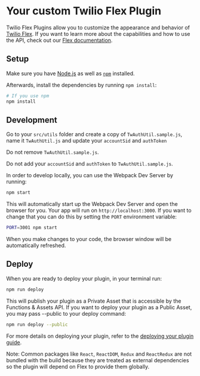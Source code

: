 # Your custom Twilio Flex Plugin

Twilio Flex Plugins allow you to customize the appearance and behavior of [Twilio Flex](https://www.twilio.com/flex). If you want to learn more about the capabilities and how to use the API, check out our [Flex documentation](https://www.twilio.com/docs/flex).

## Setup

Make sure you have [Node.js](https://nodejs.org) as well as [`npm`](https://npmjs.com) installed.

Afterwards, install the dependencies by running `npm install`:

```bash
# If you use npm
npm install
```

## Development

Go to your `src/utils` folder and create a copy of `TwAuthUtil.sample.js`, name it `TwAuthUtil.js` and update your `accountSid` and `authToken`

Do not remove `TwAuthUtil.sample.js`.

Do not add your `accountSid` and `authToken` to `TwAuthUtil.sample.js`.

In order to develop locally, you can use the Webpack Dev Server by running:

```bash
npm start
```

This will automatically start up the Webpack Dev Server and open the browser for you. Your app will run on `http://localhost:3000`. If you want to change that you can do this by setting the `PORT` environment variable:

```bash
PORT=3001 npm start
```

When you make changes to your code, the browser window will be automatically refreshed.

## Deploy

When you are ready to deploy your plugin, in your terminal run:

```bash
npm run deploy
```

This will publish your plugin as a Private Asset that is accessible by the Functions & Assets API. If you want to deploy your plugin as a Public Asset, you may pass --public to your deploy command:

```bash
npm run deploy --public
```

For more details on deploying your plugin, refer to the [deploying your plugin guide](https://www.twilio.com/docs/flex/plugins#deploying-your-plugin).

Note: Common packages like `React`, `ReactDOM`, `Redux` and `ReactRedux` are not bundled with the build because they are treated as external dependencies so the plugin will depend on Flex to provide them globally.
